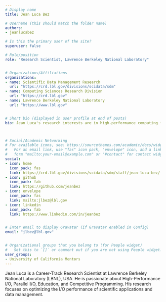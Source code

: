 ```yaml
---
# Display name
title: Jean Luca Bez

# Username (this should match the folder name)
authors:
- jeanlucabez

# Is this the primary user of the site?
superuser: false

# Role/position
role: "Research Scientist, Lawrence Berkeley National Laboratory"


# Organizations/Affiliations
organizations:
- name: Scientific Data Management Research
  url: "https://crd.lbl.gov/divisions/scidata/sdm"
- name: Computing Sciences Research Division
  url: "https://crd.lbl.gov"
- name: Lawrence Berkeley National Laboratory
  url: "https://www.lbl.gov"


# Short bio (displayed in user profile at end of posts)
bio: Jean Luca's research interests are in high-performance computing + I/O + storage. 



# Social/Academic Networking
# For available icons, see: https://sourcethemes.com/academic/docs/widgets/#icons
#   For an email link, use "fas" icon pack, "envelope" icon, and a link in the
#   form "mailto:your-email@example.com" or "#contact" for contact widget.
social:
- icon: home
  icon_pack: fas
  link: https://crd.lbl.gov/divisions/scidata/sdm/staff/jean-luca-bez/
- icon: github
  icon_pack: fab
  link: https://github.com/jeanbez
- icon: envelope
  icon_pack: fas
  link: mailto:jlbez@lbl.gov
- icon: linkedin
  icon_pack: fab
  link: https://www.linkedin.com/in/jeanbez


# Enter email to display Gravatar (if Gravatar enabled in Config)
email: "jlbez@lbl.gov"


# Organizational groups that you belong to (for People widget)
#   Set this to `[]` or comment out if you are not using People widget.
user_groups:
- University of California Mentors
---
```

Jean Luca is a Career-Track Research Scientist at Lawrence Berkeley National Laboratory (LBNL), USA. He is passionate about High-Performance I/O, Parallel I/O, Education, and Competitive Programming. His research focuses on optimizing the I/O performance of scientific applications and data management.
